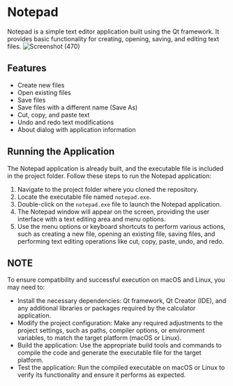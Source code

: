 # Notepad
Notepad is a simple text editor application built using the Qt framework. It provides basic functionality for creating, opening, saving, and editing text files.
![Screenshot (470)](https://github.com/RafayKhattak/Notepad-cpp/assets/90026724/b5b984e0-db49-45b0-bafd-b8beb9289326)
## Features
- Create new files
- Open existing files
- Save files
- Save files with a different name (Save As)
- Cut, copy, and paste text
- Undo and redo text modifications
- About dialog with application information
## Running the Application
The Notepad application is already built, and the executable file is included in the project folder. Follow these steps to run the Notepad application:
1. Navigate to the project folder where you cloned the repository.
2. Locate the executable file named `notepad.exe`.
3. Double-click on the `notepad.exe` file to launch the Notepad application.
4. The Notepad window will appear on the screen, providing the user interface with a text editing area and menu options.
5. Use the menu options or keyboard shortcuts to perform various actions, such as creating a new file, opening an existing file, saving files, and performing text editing operations like cut, copy, paste, undo, and redo.
## NOTE
To ensure compatibility and successful execution on macOS and Linux, you may need to:
- Install the necessary dependencies: Qt framework, Qt Creator (IDE), and any additional libraries or packages required by the calculator application.
- Modify the project configuration: Make any required adjustments to the project settings, such as paths, compiler options, or environment variables, to match the target platform (macOS or Linux).
- Build the application: Use the appropriate build tools and commands to compile the code and generate the executable file for the target platform.
- Test the application: Run the compiled executable on macOS or Linux to verify its functionality and ensure it performs as expected.

